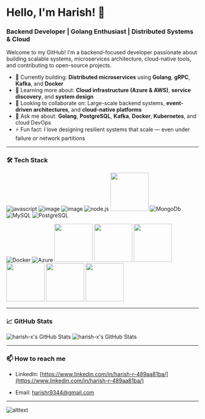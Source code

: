 # Hello, I'm Harish! 👋

### Backend Developer | Golang Enthusiast | Distributed Systems & Cloud

Welcome to my GitHub! I'm a backend-focused developer passionate about building scalable systems, microservices architecture, cloud-native tools, and contributing to open-source projects.

- 🔭 Currently building: **Distributed microservices** using **Golang**, **gRPC**, **Kafka**, and **Docker**
- 🌱 Learning more about: **Cloud infrastructure (Azure & AWS)**, **service discovery**, and **system design**
- 👯 Looking to collaborate on: Large-scale backend systems, **event-driven architectures**, and **cloud-native platforms**
- 💬 Ask me about: **Golang**, **PostgreSQL**, **Kafka**, **Docker**, **Kubernetes**, and cloud DevOps
- ⚡ Fun fact: I love designing resilient systems that scale — even under failure or network partitions

---


### 🛠️ Tech Stack
 

![javascript](https://img.icons8.com/?size=100&id=PXTY4q2Sq2lG&format=png&color=000000)
![image](https://github.com/user-attachments/assets/bf19b0d1-969f-443c-9d6a-0da794f316a6) 
![image](https://img.icons8.com/?size=100&id=uJM6fQYqDaZK&format=png&color=000000)
![node.js](https://img.icons8.com/?size=100&id=hsPbhkOH4FMe&format=png&color=000000)
<img src="https://github.com/user-attachments/assets/e80fd3e1-ac9c-4f91-8c13-6e9f3f4a53bc" alt="" width=100/>
![MongoDb](https://img.icons8.com/?size=100&id=8rKdRqZFLurS&format=png&color=000000)
![MySQL](https://img.icons8.com/?size=100&id=rgPSE6nAB766&format=png&color=000000)
![PostgreSQL](https://img.icons8.com/?size=100&id=38561&format=png&color=000000)

![Docker](https://img.icons8.com/?size=100&id=cdYUlRaag9G9&format=png&color=000000)
![Azure](https://img.icons8.com/?size=100&id=VLKafOkk3sBX&format=png&color=000000)
<img src="https://github.com/user-attachments/assets/d39da25f-6c04-46a3-8455-30961a8be5c8" alt="" width=100/>
<img src="https://github.com/user-attachments/assets/92d78c16-4f1f-438a-96b7-f7cabf3c4670" alt="" width=100/>
<img src="https://github.com/user-attachments/assets/0befd5a3-b4d1-44ef-ac37-845895d6ec05" alt="" width=100/>
<img src="https://github.com/user-attachments/assets/08dab477-0553-4774-a0d9-4a8f15cf9b67" alt="" width=100/>
<img src="https://github.com/user-attachments/assets/9e371b6e-ff59-4637-a70c-c561cc450b46" alt="" width=100/>
<img src="https://github.com/user-attachments/assets/e4d0d143-ed5c-4508-9325-49c34ac89f4b" alt="" width=100/>

---


### 📈 GitHub Stats

<img src="https://github-readme-stats.vercel.app/api?username=harish-x&theme=dark&show_icons=true&hide_border=true&count_private=true" alt="harish-x's GitHub Stats" />

<img src="https://github-readme-stats.vercel.app/api/top-langs/?username=harish-x&theme=dark&show_icons=true&hide_border=true&layout=compact" alt="harish-x's GitHub Stats" />

---

### 📫 How to reach me

- LinkedIn: [https://www.linkedin.com/in/harish-r-489aa81ba/](https://www.linkedin.com/in/harish-r-489aa81ba/)
<!-- Portfolio: [Your Website](https://yourportfolio.com) -->
- Email: [harishr9344@gmail.com](mailto:harishr9344@gmail.com.com)
---
<!--
### 🌟 Open Source Contributions

- [Project 1](https://github.com/harish9344/project-1) - Description of project
- [Project 2](https://github.com/harish9344/project-2) - Description of project

---

### 📝 Latest Blog Posts

- [How to deploy Node.js apps to Azure](https://yourblog.com)
- [Building scalable applications with Docker](https://yourblog.com)

-->

![alttext](https://raw.githubusercontent.com/mayhemantt/mayhemantt/Update/svg/Bottom.svg)


